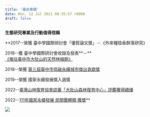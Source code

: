 ```yaml
---
title: '優良事蹟'
date: Mon, 12 Jul 2021 08:35:57 +0000
draft: false
---
```


**生態研究專業及行動值得信賴**

**2017--榮獲 臺中學國際研討會「優質論文獎」－《外來種陰香群落研究》  
  
2018--獲 臺中學國際研討會收錄及發表**－**[《推估臺中市大肚山的天然林植群》](https://drive.google.com/file/d/1s4OLDrXoIoLpHHv7eQdsRkhp-UQikPNG/view?fbclid=IwAR3IRDkCegqV39qzEcw23TanfcY-0cXYUfkBdnGeJhApQs12ZYEzK_9HXJ4)  
  
2018--榮獲 [第三屆臺中市低碳永續城市傑出貢獻獎](https://www.reforestation.tw/?p=14112)  
  
2019--榮獲 國家永續發展獎入選獎  
  
2022--[臺灣山林復育協會認養「大肚山森林復育中心」評鑑獲得績優](https://www.reforestation.tw/?p=13950)  
  
2022--[111年國家永續發展 民間團體類 獲獎](https://ncsdaward.ndc.gov.tw/home/News)**

![](https://www.reforestation.tw/wp-content/uploads/2021/07/優良事蹟.png)